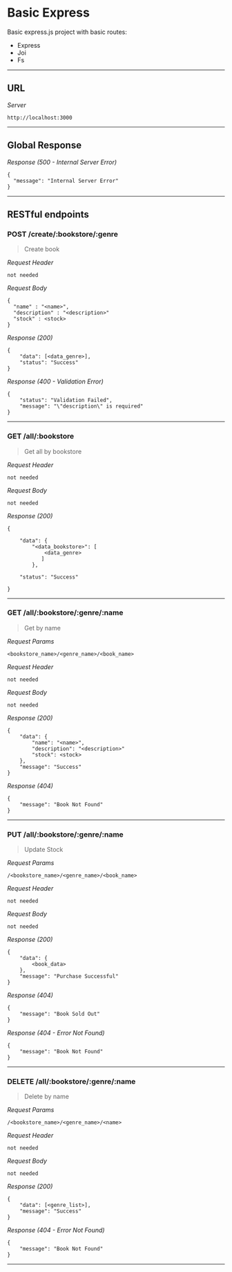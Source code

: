 # Basic Express

Basic express.js project with basic routes:

- Express
- Joi
- Fs

---

## URL

_Server_

```
http://localhost:3000
```

---

## Global Response

_Response (500 - Internal Server Error)_

```
{
  "message": "Internal Server Error"
}
```

---

## RESTful endpoints

### POST /create/:bookstore/:genre

> Create book

_Request Header_

```
not needed
```

_Request Body_

```
{
  "name" : "<name>",
  "description" : "<description>"
  "stock" : <stock>
}
```

_Response (200)_

```
{
    "data": [<data_genre>],
    "status": "Success"
}
```

_Response (400 - Validation Error)_

```
{
    "status": "Validation Failed",
    "message": "\"description\" is required"
}
```

---

### GET /all/:bookstore

> Get all by bookstore

_Request Header_

```
not needed
```

_Request Body_

```
not needed
```

_Response (200)_

```
{

    "data": {
        "<data_bookstore>": [
	        <data_genre>
	       ]
        },

    "status": "Success"

}
```

---

### GET /all/:bookstore/:genre/:name

> Get by name

_Request Params_

```
<bookstore_name>/<genre_name>/<book_name>

```

_Request Header_

```
not needed
```

_Request Body_

```
not needed
```

_Response (200)_

```
{
    "data": {
        "name": "<name>",
        "description": "<description>"
        "stock": <stock>
    },
    "message": "Success"
}
```

_Response (404)_

```
{
    "message": "Book Not Found"
}
```

---

### PUT /all/:bookstore/:genre/:name

> Update Stock

_Request Params_

```
/<bookstore_name>/<genre_name>/<book_name>
```

_Request Header_

```
not needed
```

_Request Body_

```
not needed
```

_Response (200)_

```
{
    "data": {
        <book_data>
    },
    "message": "Purchase Successful"
}
```

_Response (404)_

```
{
    "message": "Book Sold Out"
}
```

_Response (404 - Error Not Found)_

```
{
    "message": "Book Not Found"
}
```

---

### DELETE /all/:bookstore/:genre/:name

> Delete by name

_Request Params_

```
/<bookstore_name>/<genre_name>/<name>
```

_Request Header_

```
not needed
```

_Request Body_

```
not needed
```

_Response (200)_

```
{
    "data": [<genre_list>],
    "message": "Success"
}
```

_Response (404 - Error Not Found)_

```
{
    "message": "Book Not Found"
}
```

---
